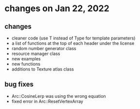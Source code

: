# changes on Jan 22, 2022
## changes
- cleaner code (use T instead of Type for template parameters)
- a list of functions at the top of each header under the license
- random number generator class
- resource manager class
- new examples
- new functions
- additions to Texture atlas class

## bug fixes
- Arc::CosineLerp was using the wrong equation
- fixed error in Arc::ResetVertexArray
